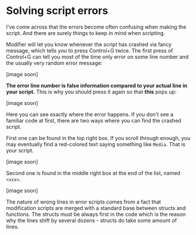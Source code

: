 # Solving script errors

I've come across that the errors become often confusing when making the script. And there are surely things to keep in mind when scripting.

Modifier will let you know whenever the script has crashed via fancy message, which tells you to press Control+G twice. The first press of Control+G can tell you most of the time only error on some line number and the usually very random error message:

[image soon]

**The error line number is false information compared to your actual line in your script.** This is why you should press it again so that **this** pops up:

[image soon]

Here you can see exactly where the error happens. If you don't see a familiar code at first, there are two ways where you can find the crashed script.

First one can be found in the top right box. If you scroll through enough, you may eventually find a red-colored text saying something like `Media`. That is your script.

[image soon]

Second one is found in the middle right box at the end of the list, named `<xxx>`.

[image soon]

The nature of wrong lines in error scripts comes from a fact that modification scripts are merged with a standard base between structs and functions. The structs must be always first in the code which is the reason why the lines shift by several dozens - structs do take some amount of lines.